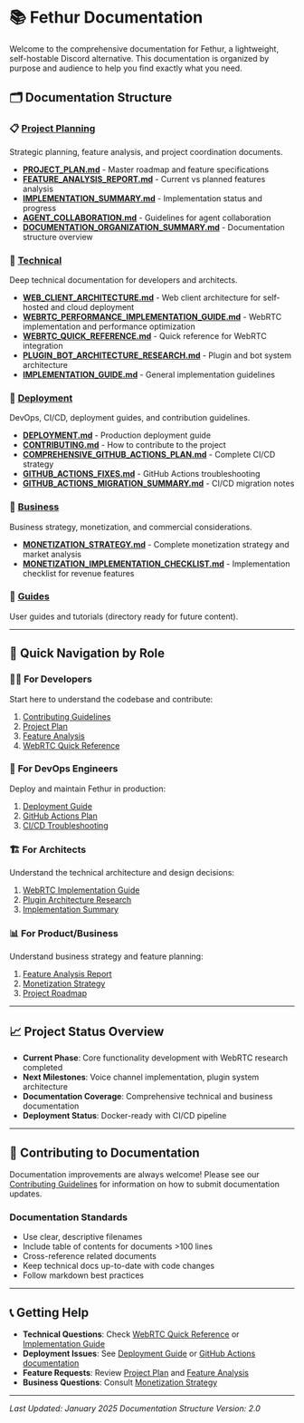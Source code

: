 # 📚 Fethur Documentation

Welcome to the comprehensive documentation for Fethur, a lightweight, self-hostable Discord alternative. This documentation is organized by purpose and audience to help you find exactly what you need.

## 🗂️ Documentation Structure

### 📋 [Project Planning](./project-planning/)
Strategic planning, feature analysis, and project coordination documents.

- **[PROJECT_PLAN.md](./project-planning/PROJECT_PLAN.md)** - Master roadmap and feature specifications
- **[FEATURE_ANALYSIS_REPORT.md](./project-planning/FEATURE_ANALYSIS_REPORT.md)** - Current vs planned features analysis
- **[IMPLEMENTATION_SUMMARY.md](./project-planning/IMPLEMENTATION_SUMMARY.md)** - Implementation status and progress
- **[AGENT_COLLABORATION.md](./project-planning/AGENT_COLLABORATION.md)** - Guidelines for agent collaboration
- **[DOCUMENTATION_ORGANIZATION_SUMMARY.md](./project-planning/DOCUMENTATION_ORGANIZATION_SUMMARY.md)** - Documentation structure overview

### 🔧 [Technical](./technical/)
Deep technical documentation for developers and architects.

- **[WEB_CLIENT_ARCHITECTURE.md](./technical/WEB_CLIENT_ARCHITECTURE.md)** - Web client architecture for self-hosted and cloud deployment
- **[WEBRTC_PERFORMANCE_IMPLEMENTATION_GUIDE.md](./technical/WEBRTC_PERFORMANCE_IMPLEMENTATION_GUIDE.md)** - WebRTC implementation and performance optimization
- **[WEBRTC_QUICK_REFERENCE.md](./technical/WEBRTC_QUICK_REFERENCE.md)** - Quick reference for WebRTC integration
- **[PLUGIN_BOT_ARCHITECTURE_RESEARCH.md](./technical/PLUGIN_BOT_ARCHITECTURE_RESEARCH.md)** - Plugin and bot system architecture
- **[IMPLEMENTATION_GUIDE.md](./technical/IMPLEMENTATION_GUIDE.md)** - General implementation guidelines

### 🚀 [Deployment](./deployment/)
DevOps, CI/CD, deployment guides, and contribution guidelines.

- **[DEPLOYMENT.md](./deployment/DEPLOYMENT.md)** - Production deployment guide
- **[CONTRIBUTING.md](./deployment/CONTRIBUTING.md)** - How to contribute to the project
- **[COMPREHENSIVE_GITHUB_ACTIONS_PLAN.md](./deployment/COMPREHENSIVE_GITHUB_ACTIONS_PLAN.md)** - Complete CI/CD strategy
- **[GITHUB_ACTIONS_FIXES.md](./deployment/GITHUB_ACTIONS_FIXES.md)** - GitHub Actions troubleshooting
- **[GITHUB_ACTIONS_MIGRATION_SUMMARY.md](./deployment/GITHUB_ACTIONS_MIGRATION_SUMMARY.md)** - CI/CD migration notes

### 💼 [Business](./business/)
Business strategy, monetization, and commercial considerations.

- **[MONETIZATION_STRATEGY.md](./business/MONETIZATION_STRATEGY.md)** - Complete monetization strategy and market analysis
- **[MONETIZATION_IMPLEMENTATION_CHECKLIST.md](./business/MONETIZATION_IMPLEMENTATION_CHECKLIST.md)** - Implementation checklist for revenue features

### 📖 [Guides](./guides/)
User guides and tutorials (directory ready for future content).

---

## 🎯 Quick Navigation by Role

### 👨‍💻 **For Developers**
Start here to understand the codebase and contribute:
1. [Contributing Guidelines](./deployment/CONTRIBUTING.md)
2. [Project Plan](./project-planning/PROJECT_PLAN.md)
3. [Feature Analysis](./project-planning/FEATURE_ANALYSIS_REPORT.md)
4. [WebRTC Quick Reference](./technical/WEBRTC_QUICK_REFERENCE.md)

### 🔧 **For DevOps Engineers**
Deploy and maintain Fethur in production:
1. [Deployment Guide](./deployment/DEPLOYMENT.md)
2. [GitHub Actions Plan](./deployment/COMPREHENSIVE_GITHUB_ACTIONS_PLAN.md)
3. [CI/CD Troubleshooting](./deployment/GITHUB_ACTIONS_FIXES.md)

### 🏗️ **For Architects**
Understand the technical architecture and design decisions:
1. [WebRTC Implementation Guide](./technical/WEBRTC_PERFORMANCE_IMPLEMENTATION_GUIDE.md)
2. [Plugin Architecture Research](./technical/PLUGIN_BOT_ARCHITECTURE_RESEARCH.md)
3. [Implementation Summary](./project-planning/IMPLEMENTATION_SUMMARY.md)

### 📊 **For Product/Business**
Understand business strategy and feature planning:
1. [Feature Analysis Report](./project-planning/FEATURE_ANALYSIS_REPORT.md)
2. [Monetization Strategy](./business/MONETIZATION_STRATEGY.md)
3. [Project Roadmap](./project-planning/PROJECT_PLAN.md)

---

## 📈 Project Status Overview

- **Current Phase**: Core functionality development with WebRTC research completed
- **Next Milestones**: Voice channel implementation, plugin system architecture
- **Documentation Coverage**: Comprehensive technical and business documentation
- **Deployment Status**: Docker-ready with CI/CD pipeline

---

## 🤝 Contributing to Documentation

Documentation improvements are always welcome! Please see our [Contributing Guidelines](./deployment/CONTRIBUTING.md) for information on how to submit documentation updates.

### Documentation Standards
- Use clear, descriptive filenames
- Include table of contents for documents >100 lines
- Cross-reference related documents
- Keep technical docs up-to-date with code changes
- Follow markdown best practices

---

## 📞 Getting Help

- **Technical Questions**: Check [WebRTC Quick Reference](./technical/WEBRTC_QUICK_REFERENCE.md) or [Implementation Guide](./technical/IMPLEMENTATION_GUIDE.md)
- **Deployment Issues**: See [Deployment Guide](./deployment/DEPLOYMENT.md) or [GitHub Actions documentation](./deployment/)
- **Feature Requests**: Review [Project Plan](./project-planning/PROJECT_PLAN.md) and [Feature Analysis](./project-planning/FEATURE_ANALYSIS_REPORT.md)
- **Business Questions**: Consult [Monetization Strategy](./business/MONETIZATION_STRATEGY.md)

---

*Last Updated: January 2025*
*Documentation Structure Version: 2.0*